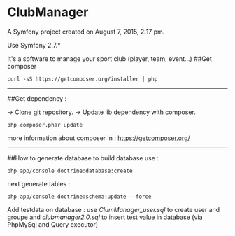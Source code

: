 ClubManager
===========

A Symfony project created on August 7, 2015, 2:17 pm.

Use Symfony 2.7.*

It's a software to manage your sport club (player, team, event...)
##Get composer
```
curl -sS https://getcomposer.org/installer | php
```
---
##Get dependency : 

-> Clone git repository.
-> Update lib dependency with composer.
 ```
 php composer.phar update
 ```
 more information about composer in : https://getcomposer.org/

---
##How to generate database
to build database use : 
```
php app/console doctrine:database:create
```
next generate tables : 
```
php app/console doctrine:schema:update --force
```
Add testdata on database : 
use *ClumManager_user.sql* to create user and groupe and *clubmanager2.0.sql* to insert test value in database (via PhpMySql and Query executor)
